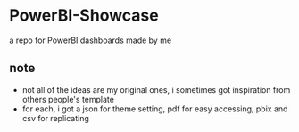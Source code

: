 # PowerBI-Showcase
a repo for PowerBI dashboards made by me

## note
- not all of the ideas are my original ones, i sometimes got inspiration from others people's template
- for each, i got a json for theme setting, pdf for easy accessing, pbix and csv for replicating
